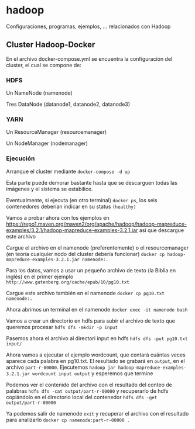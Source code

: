 # hadoop
Configuraciones, programas, ejemplos, ... relacionados con Hadoop

## Cluster Hadoop-Docker
En el archivo docker-compose.yml se encuentra la configuración del cluster, el cual se compone de:

### HDFS
Un NameNode (namenode)

Tres DataNode (datanode1, datanode2, datanode3)

### YARN
Un ResourceManager (resourcemanager)

Un NodeManager (nodemanager)

### Ejecución
Arranque el cluster mediante `docker-compose -d up`

Esta parte puede demorar bastante hasta que se descarguen todas las imágenes y el sistema se estabilice.

Eventualmente, si ejecuta (en otro terminal) `docker ps`, los seis contenedores deberían indicar en su status `(healthy)`

Vamos a probar ahora con los ejemplos en https://repo1.maven.org/maven2/org/apache/hadoop/hadoop-mapreduce-examples/3.2.1/hadoop-mapreduce-examples-3.2.1.jar así que descargue este archivo

Cargue el archivo en el namenode (preferentemente) o el resourcemanager (en teoría cualquier nodo del cluster debería funcionar) `docker cp hadoop-mapreduce-examples-3.2.1.jar namenode:.`

Para los datos, vamos a usar un pequeño archivo de texto (la Biblia en inglés) en el primer ejemplo `http://www.gutenberg.org/cache/epub/10/pg10.txt`

Cargue este archivo también en el namenode `docker cp pg10.txt namenode:.`

Ahora abrimos un terminal en el namenode `docker exec -it namenode bash`

Vamos a crear un directorio en hdfs para subir el archivo de texto que queremos procesar `hdfs dfs -mkdir -p input`

Pasemos ahora el archivo al directori input en hdfs `hdfs dfs -put pg10.txt input/`

Ahora vamos a ejecutar el ejemplo wordcount, que contará cuántas veces aparece cada palabra en pg10.txt. El resultado se grabará en `output`, en el archivo `part-r-00000`. Ejecutemos `hadoop jar hadoop-mapreduce-examples-3.2.1.jar wordcount input output` y esperemos que termine

Podemos ver el contenido del archivo con el resultado del conteo de palabras `hdfs dfs -cat output/part-r-00000` y recuperarlo de hdfs copiándolo en el directorio local del contenedor `hdfs dfs -get output/part-r-00000`

Ya podemos salir de namenode `exit` y recuperar el archivo con el resultado para analizarlo `docker cp namenode:part-r-00000 .`
